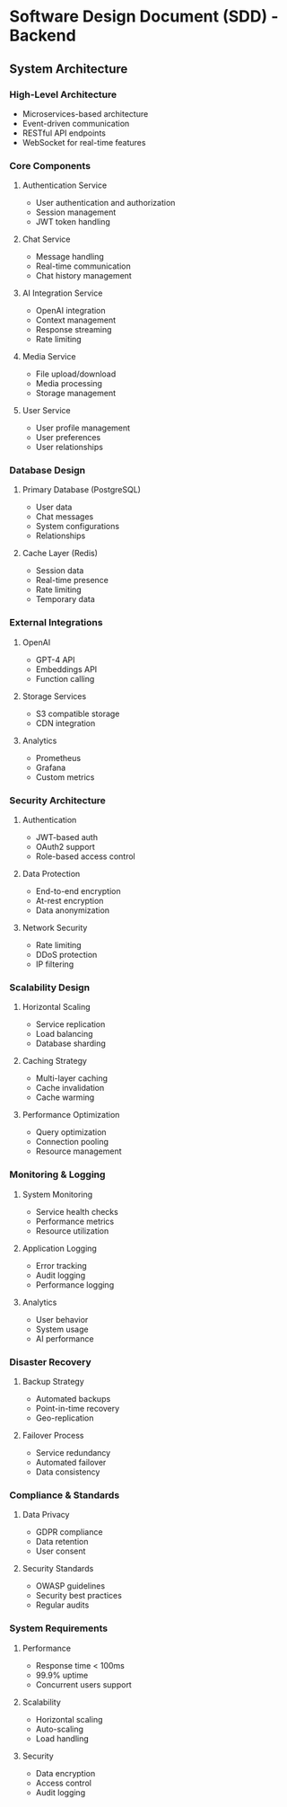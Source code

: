 # Software Design Document (SDD) - Backend

## System Architecture

### High-Level Architecture
- Microservices-based architecture
- Event-driven communication
- RESTful API endpoints
- WebSocket for real-time features

### Core Components
1. Authentication Service
   - User authentication and authorization
   - Session management
   - JWT token handling

2. Chat Service
   - Message handling
   - Real-time communication
   - Chat history management

3. AI Integration Service
   - OpenAI integration
   - Context management
   - Response streaming
   - Rate limiting

4. Media Service
   - File upload/download
   - Media processing
   - Storage management

5. User Service
   - User profile management
   - User preferences
   - User relationships

### Database Design
1. Primary Database (PostgreSQL)
   - User data
   - Chat messages
   - System configurations
   - Relationships

2. Cache Layer (Redis)
   - Session data
   - Real-time presence
   - Rate limiting
   - Temporary data

### External Integrations
1. OpenAI
   - GPT-4 API
   - Embeddings API
   - Function calling

2. Storage Services
   - S3 compatible storage
   - CDN integration

3. Analytics
   - Prometheus
   - Grafana
   - Custom metrics

### Security Architecture
1. Authentication
   - JWT-based auth
   - OAuth2 support
   - Role-based access control

2. Data Protection
   - End-to-end encryption
   - At-rest encryption
   - Data anonymization

3. Network Security
   - Rate limiting
   - DDoS protection
   - IP filtering

### Scalability Design
1. Horizontal Scaling
   - Service replication
   - Load balancing
   - Database sharding

2. Caching Strategy
   - Multi-layer caching
   - Cache invalidation
   - Cache warming

3. Performance Optimization
   - Query optimization
   - Connection pooling
   - Resource management

### Monitoring & Logging
1. System Monitoring
   - Service health checks
   - Performance metrics
   - Resource utilization

2. Application Logging
   - Error tracking
   - Audit logging
   - Performance logging

3. Analytics
   - User behavior
   - System usage
   - AI performance

### Disaster Recovery
1. Backup Strategy
   - Automated backups
   - Point-in-time recovery
   - Geo-replication

2. Failover Process
   - Service redundancy
   - Automated failover
   - Data consistency

### Compliance & Standards
1. Data Privacy
   - GDPR compliance
   - Data retention
   - User consent

2. Security Standards
   - OWASP guidelines
   - Security best practices
   - Regular audits

### System Requirements
1. Performance
   - Response time < 100ms
   - 99.9% uptime
   - Concurrent users support

2. Scalability
   - Horizontal scaling
   - Auto-scaling
   - Load handling

3. Security
   - Data encryption
   - Access control
   - Audit logging 